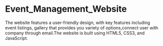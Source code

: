 # Event_Management_Website
The website features a user-friendly design, with key features including event listings, gallery that provides you variety of options,connect user with company through email.The website is  built using HTML5, CSS3, and JavaScript.
